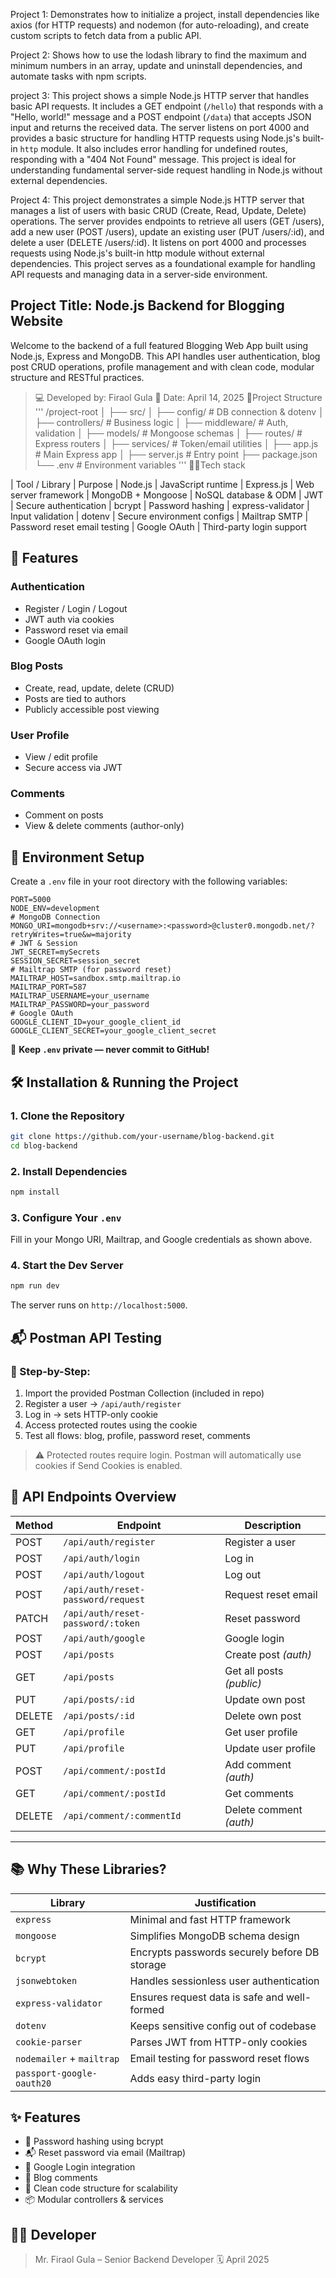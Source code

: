 Project 1: Demonstrates how to initialize a project, install dependencies like axios (for HTTP requests) and nodemon (for auto-reloading), and create custom scripts to fetch data from a public API.


Project 2: Shows how to use the lodash library to find the maximum and minimum numbers in an array, update and uninstall dependencies, and automate tasks with npm scripts.


project 3: This project shows a simple Node.js HTTP server that handles basic API requests. It includes a GET endpoint (`/hello`) that responds with a "Hello, world!" message and a POST endpoint (`/data`) that accepts JSON input and returns the received data. The server listens on port 4000 and provides a basic structure for handling HTTP requests using Node.js's built-in `http` module. It also includes error handling for undefined routes, responding with a "404 Not Found" message. This project is ideal for understanding fundamental server-side request handling in Node.js without external dependencies.

Project 4: This project demonstrates a simple Node.js HTTP server that manages a list of users with basic CRUD (Create, Read, Update, Delete) operations. The server provides endpoints to retrieve all users (GET /users), add a new user (POST /users), update an existing user (PUT /users/:id), and delete a user (DELETE /users/:id). It listens on port 4000 and processes requests using Node.js's built-in http module without external dependencies. This project serves as a foundational example for handling API requests and managing data in a server-side environment.

## Project Title: Node.js Backend for Blogging Website

Welcome to the backend of a full featured Blogging Web App built using Node.js, Express
and MongoDB.
This API handles user authentication, blog post CRUD operations, profile management and  with clean code, modular structure and RESTful practices.

> 💻 Developed by: Firaol Gula
> 📅 Date: April 14, 2025
📂Project Structure
'''
/project-root
│
├── src/
│   ├── config/         # DB connection & dotenv
│   ├── controllers/    # Business logic
│   ├── middleware/     # Auth, validation
│   ├── models/         # Mongoose schemas
│   ├── routes/         # Express routers
│   ├── services/       # Token/email utilities
│   ├── app.js          # Main Express app
│
├── server.js           # Entry point
├── package.json
└── .env                # Environment variables
'''
🧑‍💻Tech stack

| Tool / Library     |  Purpose 
| Node.js            | JavaScript runtime 
| Express.js         | Web server framework 
| MongoDB + Mongoose | NoSQL database & ODM 
| JWT                |  Secure authentication 
| bcrypt             | Password hashing 
| express-validator  | Input validation 
| dotenv             | Secure environment configs 
| Mailtrap SMTP      | Password reset email testing 
| Google OAuth       | Third-party login support  

## 🧪 Features

### Authentication

- Register / Login / Logout
- JWT auth via cookies
- Password reset via email
- Google OAuth login

### Blog Posts

- Create, read, update, delete (CRUD)
- Posts are tied to authors
- Publicly accessible post viewing

### User Profile

- View / edit profile
- Secure access via JWT

### Comments

- Comment on posts
- View & delete comments (author-only)


## 🔐 Environment Setup

Create a `.env` file in your root directory with the following variables:

```
PORT=5000
NODE_ENV=development
# MongoDB Connection
MONGO_URI=mongodb+srv://<username>:<password>@cluster0.mongodb.net/?retryWrites=true&w=majority
# JWT & Session
JWT_SECRET=mySecrets
SESSION_SECRET=session_secret
# Mailtrap SMTP (for password reset)
MAILTRAP_HOST=sandbox.smtp.mailtrap.io
MAILTRAP_PORT=587
MAILTRAP_USERNAME=your_username
MAILTRAP_PASSWORD=your_password
# Google OAuth
GOOGLE_CLIENT_ID=your_google_client_id
GOOGLE_CLIENT_SECRET=your_google_client_secret
```

🛑 **Keep `.env` private — never commit to GitHub!**


## 🛠️ Installation & Running the Project

### 1. Clone the Repository

```bash
git clone https://github.com/your-username/blog-backend.git
cd blog-backend

```

### 2. Install Dependencies

```bash
npm install

```

### 3. Configure Your `.env`

Fill in your Mongo URI, Mailtrap, and Google credentials as shown above.

### 4. Start the Dev Server

```bash
npm run dev

```

The server runs on `http://localhost:5000`.


## 📬 Postman API Testing

### 🧪 Step-by-Step:

1. Import the provided Postman Collection (included in repo)
2. Register a user → `/api/auth/register`
3. Log in → sets HTTP-only cookie
4. Access protected routes using the cookie
5. Test all flows: blog, profile, password reset, comments

> ⚠️ Protected routes require login. Postman will automatically use cookies if Send Cookies is enabled.
> 
## 🔄 API Endpoints Overview

| Method | Endpoint | Description |
| --- | --- | --- |
| POST | `/api/auth/register` | Register a user |
| POST | `/api/auth/login` | Log in |
| POST | `/api/auth/logout` | Log out |
| POST | `/api/auth/reset-password/request` | Request reset email |
| PATCH | `/api/auth/reset-password/:token` | Reset password |
| POST | `/api/auth/google` | Google login |
| POST | `/api/posts` | Create post *(auth)* |
| GET | `/api/posts` | Get all posts *(public)* |
| PUT | `/api/posts/:id` | Update own post |
| DELETE | `/api/posts/:id` | Delete own post |
| GET | `/api/profile` | Get user profile |
| PUT | `/api/profile` | Update user profile |
| POST | `/api/comment/:postId` | Add comment *(auth)* |
| GET | `/api/comment/:postId` | Get comments |
| DELETE | `/api/comment/:commentId` | Delete comment *(auth)* |

---

## 📚 Why These Libraries?

| Library | Justification |
| --- | --- |
| `express` | Minimal and fast HTTP framework |
| `mongoose` | Simplifies MongoDB schema design |
| `bcrypt` | Encrypts passwords securely before DB storage |
| `jsonwebtoken` | Handles sessionless user authentication |
| `express-validator` | Ensures request data is safe and well-formed |
| `dotenv` | Keeps sensitive config out of codebase |
| `cookie-parser` | Parses JWT from HTTP-only cookies |
| `nodemailer` + `mailtrap` | Email testing for password reset flows |
| `passport-google-oauth20` | Adds easy third-party login |


## ✨ Features

- 🔐 Password hashing using bcrypt
- 📬 Reset password via email (Mailtrap)
- 🧠 Google Login integration
- 💬 Blog comments
- 🧹 Clean code structure for scalability
- 📦 Modular controllers & services

## 👨‍💻 Developer

> Mr. Firaol Gula – Senior Backend Developer
> 🗓️ April 2025
